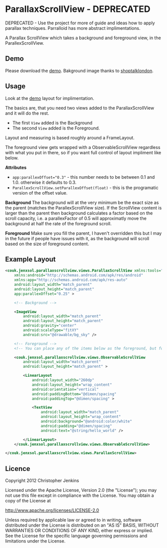 ParallaxScrollView - DEPRECATED
==================
DEPRECATED - Use the project for more of guide and ideas how to apply parallax techniques. Parralloid has more abstract implimentations. 

A Parallax ScrollView which takes a background and foreground view, in the ParallexScrollView.

Demo
----
Please download the [demo](https://github.com/chrisjenx/ParallaxScrollView/downloads).
Bakground image thanks to [shoptalklondon](http://shoptalklondon.com/sky-series-natural-gradients/).


Usage
-----
Look at the [demo](https://github.com/chrisjenx/ParallaxScrollView/downloads) layout for implimentation.

The basics are, that you need two views added to the ParallaxScrollView and it will do the rest.


* The first `View` added is the Background
* The second `View` added is the Foreground. 

Layout and measuring is based roughly around a FrameLayout.

The foreground view gets wrapped with a ObservableScrollView regardless with what you put in there, so if you want full control of layout impliment like below.

**Attributes**
* `app:parallexOffset="0.3"` - this number needs to be between 0.1 and 1.0. otherwise it defaults to 0.3.
* `ParallexScrollView.setParallexOffset(float)` - this is the programatic version of the offset value.

**Background**
The background will at the very minimum be the exact size as the parent (matches the ParallexScrollView size).
If the ScrollView content is larger than the parent then background calculates a factor based on the scroll capacity, i.e. a parallexFactor of 0.5 will approximatly move the background at half the rate of the foreground scroll.

**Foreground**
Make sure you fill the parent, I haven't overridden this but I may in the future if people have issues with it, as the background will scroll based on the size of foreground content.

Example Layout
--------------
```xml
<couk.jenxsol.parallaxscrollview.views.ParallaxScrollView xmlns:tools="http://schemas.android.com/tools"
    xmlns:android="http://schemas.android.com/apk/res/android"
    xmlns:app="http://schemas.android.com/apk/res-auto"
    android:layout_width="match_parent"
    android:layout_height="match_parent"
    app:parallexOffset="0.25" >

    <!-- Background -->

    <ImageView
        android:layout_width="match_parent"
        android:layout_height="match_parent"
        android:gravity="center"
        android:scaleType="fitXY"
        android:src="@drawable/bg_sky" />

    <!-- Foreground -->
    <!-- You can place any of the items below as the foreground, but for most control, add the scroll view yourself. -->

    <couk.jenxsol.parallaxscrollview.views.ObservableScrollView
        android:layout_width="match_parent"
        android:layout_height="match_parent" >

        <LinearLayout
            android:layout_width="260dp"
            android:layout_height="wrap_content"
            android:orientation="vertical"
            android:paddingBottom="@dimen/spacing"
            android:paddingTop="@dimen/spacing" >

            <TextView
                android:layout_width="match_parent"
                android:layout_height="wrap_content"
                android:background="@android:color/white"
                android:padding="@dimen/spacing"
                android:text="@string/hello_world" />

        </LinearLayout>
    </couk.jenxsol.parallaxscrollview.views.ObservableScrollView>

</couk.jenxsol.parallaxscrollview.views.ParallaxScrollView>
```

Licence
-------
Copyright 2012 Christopher Jenkins

Licensed under the Apache License, Version 2.0 (the "License");
you may not use this file except in compliance with the License.
You may obtain a copy of the License at

   http://www.apache.org/licenses/LICENSE-2.0

Unless required by applicable law or agreed to in writing, software
distributed under the License is distributed on an "AS IS" BASIS,
WITHOUT WARRANTIES OR CONDITIONS OF ANY KIND, either express or implied.
See the License for the specific language governing permissions and
limitations under the License.
